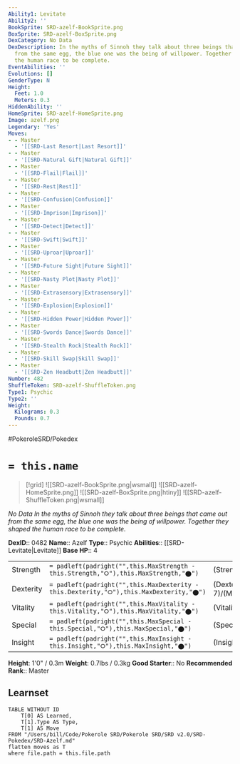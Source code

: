 ```yaml
---
Ability1: Levitate
Ability2: ''
BookSprite: SRD-azelf-BookSprite.png
BoxSprite: SRD-azelf-BoxSprite.png
DexCategory: No Data
DexDescription: In the myths of Sinnoh they talk about three beings that came out
  from the same egg, the blue one was the being of willpower. Together they shaped
  the human race to be complete.
EventAbilities: ''
Evolutions: []
GenderType: N
Height:
  Feet: 1.0
  Meters: 0.3
HiddenAbility: ''
HomeSprite: SRD-azelf-HomeSprite.png
Image: azelf.png
Legendary: 'Yes'
Moves:
- - Master
  - '[[SRD-Last Resort|Last Resort]]'
- - Master
  - '[[SRD-Natural Gift|Natural Gift]]'
- - Master
  - '[[SRD-Flail|Flail]]'
- - Master
  - '[[SRD-Rest|Rest]]'
- - Master
  - '[[SRD-Confusion|Confusion]]'
- - Master
  - '[[SRD-Imprison|Imprison]]'
- - Master
  - '[[SRD-Detect|Detect]]'
- - Master
  - '[[SRD-Swift|Swift]]'
- - Master
  - '[[SRD-Uproar|Uproar]]'
- - Master
  - '[[SRD-Future Sight|Future Sight]]'
- - Master
  - '[[SRD-Nasty Plot|Nasty Plot]]'
- - Master
  - '[[SRD-Extrasensory|Extrasensory]]'
- - Master
  - '[[SRD-Explosion|Explosion]]'
- - Master
  - '[[SRD-Hidden Power|Hidden Power]]'
- - Master
  - '[[SRD-Swords Dance|Swords Dance]]'
- - Master
  - '[[SRD-Stealth Rock|Stealth Rock]]'
- - Master
  - '[[SRD-Skill Swap|Skill Swap]]'
- - Master
  - '[[SRD-Zen Headbutt|Zen Headbutt]]'
Number: 482
ShuffleToken: SRD-azelf-ShuffleToken.png
Type1: Psychic
Type2: ''
Weight:
  Kilograms: 0.3
  Pounds: 0.7
---
```


#PokeroleSRD/Pokedex

# `= this.name`

> [!grid]
> ![[SRD-azelf-BookSprite.png|wsmall]]
> ![[SRD-azelf-HomeSprite.png]]
> ![[SRD-azelf-BoxSprite.png|htiny]]
> ![[SRD-azelf-ShuffleToken.png|wsmall]]


*No Data*
*In the myths of Sinnoh they talk about three beings that came out from the same egg, the blue one was the being of willpower. Together they shaped the human race to be complete.*

**DexID**:: 0482
**Name**:: Azelf
**Type**:: Psychic
**Abilities**:: [[SRD-Levitate|Levitate]]
**Base HP**:: 4

|           |                                                                                        |                                          |
| --------- | -------------------------------------------------------------------------------------- | ---------------------------------------- |
| Strength  | `= padleft(padright("",this.MaxStrength - this.Strength,"⭘"),this.MaxStrength,"⬤")`    | (Strength::7)/(MaxStrength::7)   |
| Dexterity | `= padleft(padright("",this.MaxDexterity - this.Dexterity,"⭘"),this.MaxDexterity,"⬤")` | (Dexterity:: 7)/(MaxDexterity::7) |
| Vitality  | `= padleft(padright("",this.MaxVitality - this.Vitality,"⭘"),this.MaxVitality,"⬤")`    | (Vitality::5)/(MaxVitality::5)   |
| Special   | `= padleft(padright("",this.MaxSpecial - this.Special,"⭘"),this.MaxSpecial,"⬤")`       | (Special::7)/(MaxSpecial::7)     |
| Insight   | `= padleft(padright("",this.MaxInsight - this.Insight,"⭘"),this.MaxInsight,"⬤")`       | (Insight::5)/(MaxInsight::5)     |

**Height**: 1'0" / 0.3m
**Weight**: 0.7lbs / 0.3kg
**Good Starter**:: No
**Recommended Rank**:: Master

## Learnset

```dataview
TABLE WITHOUT ID
    T[0] AS Learned,
    T[1].Type AS Type,
    T[1] AS Move
FROM "/Users/bill/Code/Pokerole SRD/Pokerole SRD/SRD v2.0/SRD-Pokedex/SRD-Azelf.md"
flatten moves as T
where file.path = this.file.path
```
